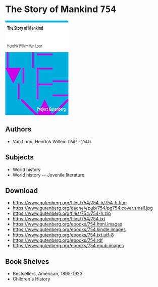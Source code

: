 # The Story of Mankind <kbd>754</kbd>

![](./cover.medium.jpg "")

## Authors


 - Van Loon, Hendrik Willem <small>(1882 - 1944)</small>

## Subjects


 - World history
 - World history -- Juvenile literature

## Download


 - https://www.gutenberg.org/files/754/754-h/754-h.htm
 - https://www.gutenberg.org/cache/epub/754/pg754.cover.small.jpg
 - https://www.gutenberg.org/files/754/754-h.zip
 - https://www.gutenberg.org/files/754/754.txt
 - https://www.gutenberg.org/ebooks/754.html.images
 - https://www.gutenberg.org/ebooks/754.kindle.images
 - https://www.gutenberg.org/ebooks/754.txt.utf-8
 - https://www.gutenberg.org/ebooks/754.rdf
 - https://www.gutenberg.org/ebooks/754.epub.images

## Book Shelves


 - Bestsellers, American, 1895-1923
 - Children's History
